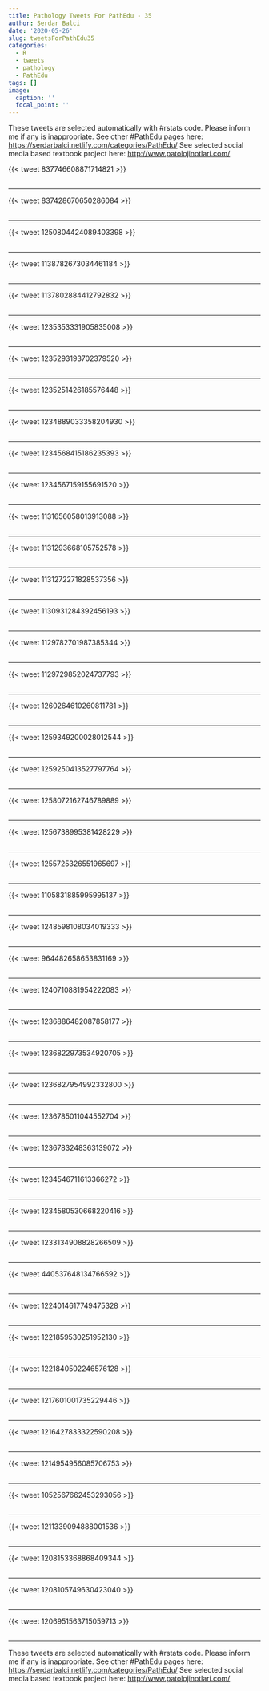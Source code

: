 ```yaml
---
title: Pathology Tweets For PathEdu - 35
author: Serdar Balci
date: '2020-05-26'
slug: tweetsForPathEdu35
categories:
  - R
  - tweets
  - pathology
  - PathEdu
tags: []
image:
  caption: ''
  focal_point: ''
---
```



These tweets are selected automatically with #rstats code. Please inform me if any is inappropriate.
See other #PathEdu pages here: https://serdarbalci.netlify.com/categories/PathEdu/ 
See selected social media based textbook project here: http://www.patolojinotlari.com/

{{< tweet 837746608871714821 >}}
<br>
<br>
<hr>
{{< tweet 837428670650286084 >}}
<br>
<br>
<hr>
{{< tweet 1250804424089403398 >}}
<br>
<br>
<hr>
{{< tweet 1138782673034461184 >}}
<br>
<br>
<hr>
{{< tweet 1137802884412792832 >}}
<br>
<br>
<hr>
{{< tweet 1235353331905835008 >}}
<br>
<br>
<hr>
{{< tweet 1235293193702379520 >}}
<br>
<br>
<hr>
{{< tweet 1235251426185576448 >}}
<br>
<br>
<hr>
{{< tweet 1234889033358204930 >}}
<br>
<br>
<hr>
{{< tweet 1234568415186235393 >}}
<br>
<br>
<hr>
{{< tweet 1234567159155691520 >}}
<br>
<br>
<hr>
{{< tweet 1131656058013913088 >}}
<br>
<br>
<hr>
{{< tweet 1131293668105752578 >}}
<br>
<br>
<hr>
{{< tweet 1131272271828537356 >}}
<br>
<br>
<hr>
{{< tweet 1130931284392456193 >}}
<br>
<br>
<hr>
{{< tweet 1129782701987385344 >}}
<br>
<br>
<hr>
{{< tweet 1129729852024737793 >}}
<br>
<br>
<hr>
{{< tweet 1260264610260811781 >}}
<br>
<br>
<hr>
{{< tweet 1259349200028012544 >}}
<br>
<br>
<hr>
{{< tweet 1259250413527797764 >}}
<br>
<br>
<hr>
{{< tweet 1258072162746789889 >}}
<br>
<br>
<hr>
{{< tweet 1256738995381428229 >}}
<br>
<br>
<hr>
{{< tweet 1255725326551965697 >}}
<br>
<br>
<hr>
{{< tweet 1105831885995995137 >}}
<br>
<br>
<hr>
{{< tweet 1248598108034019333 >}}
<br>
<br>
<hr>
{{< tweet 964482658653831169 >}}
<br>
<br>
<hr>
{{< tweet 1240710881954222083 >}}
<br>
<br>
<hr>
{{< tweet 1236886482087858177 >}}
<br>
<br>
<hr>
{{< tweet 1236822973534920705 >}}
<br>
<br>
<hr>
{{< tweet 1236827954992332800 >}}
<br>
<br>
<hr>
{{< tweet 1236785011044552704 >}}
<br>
<br>
<hr>
{{< tweet 1236783248363139072 >}}
<br>
<br>
<hr>
{{< tweet 1234546711613366272 >}}
<br>
<br>
<hr>
{{< tweet 1234580530668220416 >}}
<br>
<br>
<hr>
{{< tweet 1233134908828266509 >}}
<br>
<br>
<hr>
{{< tweet 440537648134766592 >}}
<br>
<br>
<hr>
{{< tweet 1224014617749475328 >}}
<br>
<br>
<hr>
{{< tweet 1221859530251952130 >}}
<br>
<br>
<hr>
{{< tweet 1221840502246576128 >}}
<br>
<br>
<hr>
{{< tweet 1217601001735229446 >}}
<br>
<br>
<hr>
{{< tweet 1216427833322590208 >}}
<br>
<br>
<hr>
{{< tweet 1214954956085706753 >}}
<br>
<br>
<hr>
{{< tweet 1052567662453293056 >}}
<br>
<br>
<hr>
{{< tweet 1211339094888001536 >}}
<br>
<br>
<hr>
{{< tweet 1208153368868409344 >}}
<br>
<br>
<hr>
{{< tweet 1208105749630423040 >}}
<br>
<br>
<hr>
{{< tweet 1206951563715059713 >}}
<br>
<br>
<hr>


These tweets are selected automatically with #rstats code. Please inform me if any is inappropriate.
See other #PathEdu pages here: https://serdarbalci.netlify.com/categories/PathEdu/ 
See selected social media based textbook project here: http://www.patolojinotlari.com/
